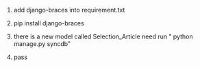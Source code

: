 1.  add django-braces into requirement.txt
2.  pip install django-braces
3.  there is a new model called Selection_Article 
    need run  " python manage.py syncdb"

4.  pass 

